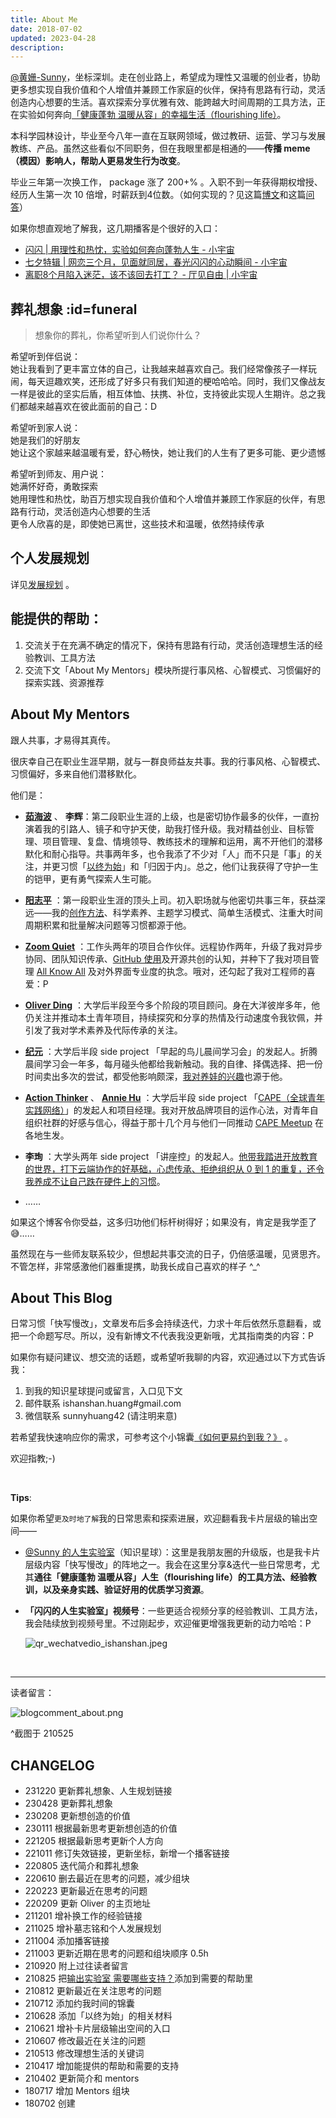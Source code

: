 ```yaml
---
title: About Me
date: 2018-07-02
updated: 2023-04-28
description:
---
```



[@黄姗-Sunny](https://github.com/sunnyhuang42)，坐标深圳。走在创业路上，希望成为理性又温暖的创业者，协助更多想实现自我价值和个人增值并兼顾工作家庭的伙伴，保持有思路有行动，灵活创造内心想要的生活。喜欢探索分享优雅有效、能跨越大时间周期的工具方法，正在实验如何奔向[「健康蓬勃 温暖从容」的幸福生活（flourishing life）](/about/idealife)。


本科学园林设计，毕业至今八年一直在互联网领域，做过教研、运营、学习与发展教练、产品。虽然这些看似不同职务，但在我眼里都是相通的——**传播 meme（模因）影响人，帮助人更易发生行为改变**。

毕业三年第一次换工作， package 涨了 200+% 。入职不到一年获得期权增授、经历人生第一次 10 倍增，时薪跃到4位数。（如何实现的？见这篇[博文](https://sunnylife42.com/docs/basic/general-solution)和这篇[问答](/mur/tips_jobhunting)）



如果你想直观地了解我，这几期播客是个很好的入口：<br>
- [闪闪 | 用理性和热忱，实验如何奔向蓬勃人生 -  小宇宙](https://www.xiaoyuzhoufm.com/episode/61585ce0ae1d32c4f86c18c5?s=eyJ1IjogIjYwZTI4NWQ4ZTBmNWU3MjNiYjlmNDVlNiJ9)
- [七夕特辑 | 网恋三个月，见面就同居，春光闪闪的心动瞬间 - 小宇宙](https://www.xiaoyuzhoufm.com/episode/62ebd5d4f5799d134563be9f?s=eyJ1IjogIjYwZTI4NWQ4ZTBmNWU3MjNiYjlmNDVlNiJ9)
- [离职8个月陷入迷茫，该不该回去打工？ - 厅见自由 | 小宇宙](https://www.xiaoyuzhoufm.com/episode/6422a20c8aca9099d785bd4b)

## 葬礼想象 :id=funeral

> 想象你的葬礼，你希望听到人们说你什么？

希望听到伴侣说：<br>
她让我看到了更丰富立体的自己，让我越来越喜欢自己。我们经常像孩子一样玩闹，每天逗趣欢笑，还形成了好多只有我们知道的梗哈哈哈。同时，我们又像战友一样是彼此的坚实后盾，相互体恤、扶携、补位，支持彼此实现人生期许。总之我们都越来越喜欢在彼此面前的自己：D

希望听到家人说： <br>
她是我们的好朋友 <br>
她让这个家越来越温暖有爱，舒心畅快，她让我们的人生有了更多可能、更少遗憾 <br>

希望听到师友、用户说： <br>
她满怀好奇，勇敢探索 <br>
她用理性和热忱，助百万想实现自我价值和个人增值并兼顾工作家庭的伙伴，有思路有行动，灵活创造内心想要的生活<br>
更令人欣喜的是，即使她已离世，这些技术和温暖，依然持续传承


## 个人发展规划

详见[发展规划](https://sunnylife.feishu.cn/wiki/Wbiww9MQvi3l3nket5YcqneFnge) 。





## 能提供的帮助：

1. 交流关于在充满不确定的情况下，保持有思路有行动，灵活创造理想生活的经验教训、工具方法
2. 交流下文「About My Mentors」模块所提行事风格、心智模式、习惯偏好的探索实践、资源推荐





## About My Mentors

跟人共事，才易得其真传。

很庆幸自己在职业生涯早期，就与一群良师益友共事。我的行事风格、心智模式、习惯偏好，多来自他们潜移默化。

他们是：


- **[茹海波](https://weibo.com/brianru)** 、 **李辉**：第二段职业生涯的上级，也是密切协作最多的伙伴，一直扮演着我的引路人、镜子和守护天使，助我打怪升级。我对精益创业、目标管理、项目管理、复盘、情境领导、教练技术的理解和运用，离不开他们的潜移默化和耐心指导。共事两年多，也令我添了不少对「人」而不只是「事」的关注，并更习惯「[以终为始](https://docs.qq.com/slide/DVVBzbVZ1UnFRZEhM)」和「归因于内」。总之，他们让我获得了守护一生的铠甲，更有勇气探索人生可能。

- **[阳志平](https://www.yangzhiping.com/)** ：第一段职业生涯的顶头上司。初入职场就与他密切共事三年，获益深远——我的[创作方法](/wr/HbOutputbyCards)、科学素养、主题学习模式、简单生活模式、注重大时间周期积累和批量解决问题等习惯都源于他。
- **[Zoom Quiet](http://zoomquiet.io/#)** ：工作头两年的项目合作伙伴。远程协作两年，升级了我对异步协同、团队知识传承、[GitHub 使用](/cmty/HbGitHubCooperate)及开源共创的认知，并种下了我对项目管理 [All Know All](https://www.xmind.net/m/citg/) 及对外界面专业度的执念。哦对，还勾起了我对工程师的喜爱：P
- **[Oliver Ding](https://medium.com/call4)** ：大学后半段至今多个阶段的项目顾问。身在大洋彼岸多年，他仍关注并推动本土青年项目，持续探究和分享的热情及行动速度令我钦佩，并引发了我对学术素养及代际传承的关注。
- **[纪元](https://cdn.sunnyhuang.net/clipping/qr_jiyuan.jpeg)** ：大学后半段 side project 「早起的鸟儿晨间学习会」的发起人。折腾晨间学习会一年多，每月碰头他都给我新触动。我的自律、择偶选择、把一份时间卖出多次的尝试，都受他影响颇深，[我对养娃的兴趣](/family/hb_parenting)也源于他。
- **[Action Thinker](http://www.zaih.com/mentor/84789490/)** 、 **[Annie Hu](https://www.linkedin.com/in/annie-hu-15250539/)** ：大学后半段 side project 「[CAPE（全球青年实践网络）](https://capechina.org/)」的发起人和项目经理。我对开放品牌项目的运作心法，对青年自组织社群的好感与信心，得益于那十几个月与他们一同推动 [CAPE Meetup](https://capechina.org/categories/cape-meetup/) 在各地生发。
- **李珣** ：大学头两年 side project 「讲座控」的发起人。[他带我踏进开放教育的世界，打下云端协作的好基础，心虑传承、拒绝组织从 0 到 1 的重复，还令我养成不让自己跌在硬件上的习惯](/selfedu/SelfEduOwetoJZK)。
- ……

如果这个博客令你受益，这多归功他们标杆树得好；如果没有，肯定是我学歪了😅……

虽然现在与一些师友联系较少，但想起共事交流的日子，仍倍感温暖，见贤思齐。不管怎样，非常感激他们器重提携，助我长成自己喜欢的样子 ^_^







## About This Blog

日常习惯「快写慢改」，文章发布后多会持续迭代，力求十年后依然乐意翻看，或把一个命题写尽。所以，没有新博文不代表我没更新哦，尤其指南类的内容：P



如果你有疑问建议、想交流的话题，或希望听我聊的内容，欢迎通过以下方式告诉我：

1. 到我的知识星球提问或留言，入口见下文
2. 邮件联系 ishanshan.huang#gmail.com
3. 微信联系 sunnyhuang42 (请注明来意)


若希望我快速响应你的需求，可参考这个小锦囊[《如何更易约到我？》](/about/booking) 。

欢迎指教;-)

<br>

**Tips**:

如果你希望`更及时地了解`我的日常思索和探索进展，欢迎翻看我卡片层级的输出空间——



- [@Sunny 的人生实验室](https://t.zsxq.com/Vrzji2B)（知识星球）：这里是我朋友圈的升级版，也是我卡片层级内容「快写慢改」的阵地之一。我会在这里分享&迭代一些日常思考，尤其**通往「健康蓬勃 温暖从容」人生（flourishing life）的工具方法、经验教训，以及亲身实践、验证好用的优质学习资源**。


- **「闪闪的人生实验室」视频号**：一些更适合视频分享的经验教训、工具方法，我会陆续放到视频号里。不过刚起步，欢迎催更增强我更新的动力哈哈：P

  ![qr_wechatvedio_ishanshan.jpeg](https://cdn.sunnyhuang.net/share/qr_wechatvedio_ishanshan.jpeg?x-oss-process=image/resize,w_400 ':size=150')





<br>

---


读者留言：

![blogcomment_about.png](https://cdn.sunnyhuang.net/share/blogcomment_about.png)

^截图于 210525

## CHANGELOG

- 231220 更新葬礼想象、人生规划链接
- 230428 更新葬礼想象
- 230208 更新想创造的价值
- 230111 根据最新思考更新想创造的价值
- 221205 根据最新思考更新个人方向
- 221011 修订失效链接，更新坐标，新增一个播客链接
- 220805 迭代简介和葬礼想象
- 220610 删去最近在思考的问题，减少组块
- 220223 更新最近在思考的问题
- 220209 更新 Oliver 的主页地址
- 211201 增补换工作的经验链接
- 211025 增补墓志铭和个人发展规划
- 211004 添加播客链接
- 211003 更新近期在思考的问题和组块顺序 0.5h
- 210920 附上过往读者留言
- 210825 把[输出实验室 需要哪些支持？](/f_output/helpwanted)添加到需要的帮助里
- 210812 更新最近在关注思考的问题
- 210712 添加约我时间的锦囊
- 210628 添加「以终为始」的相关材料
- 210621 增补卡片层级输出空间的入口
- 210607 修改最近在关注的问题
- 210513 修改理想生活的关键词
- 210417 增加能提供的帮助和需要的支持
- 210402 更新简介和 mentors
- 180717 增加 Mentors 组块
- 180702 创建
